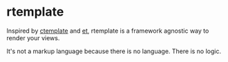 rtemplate
=========

Inspired by [ctemplate](http://code.google.com/p/google-ctemplate/)
and
[et](http://www.ivan.fomichev.name/2008/05/erlang-template-engine-prototype.html),
rtemplate is a framework agnostic way to render your views.

It's not a markup language because there is no language. There is no logic.
